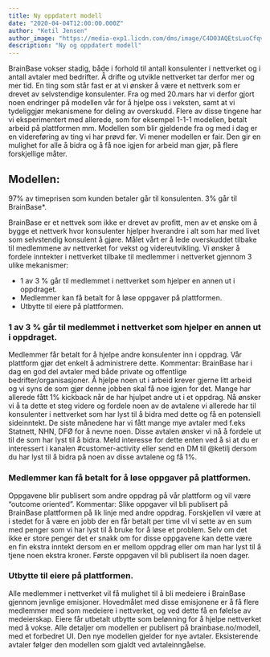 ```yaml
---
title: Ny oppdatert modell
date: "2020-04-04T12:00:00.000Z"
author: "Ketil Jensen"
author_image: "https://media-exp1.licdn.com/dms/image/C4D03AQEtsLuoCfqvNg/profile-displayphoto-shrink_800_800/0?e=1590624000&v=beta&t=n_0ZlKHx2fzESqDE80S2Hen142alaUiy3C3E6M-6cJA"
description: "Ny og oppdatert modell"
---
```


BrainBase vokser stadig, både i forhold til antall konsulenter i nettverket og i antall avtaler med bedrifter. Å drifte og utvikle nettverket tar derfor mer og mer tid. En ting som står fast er at vi ønsker å være et nettverk som er drevet av selvstendige konsulenter. Fra og med 20.mars har vi derfor gjort noen endringer på modellen vår for å hjelpe oss i veksten, samt at vi tydeliggjør mekanismene for deling av overskudd. Flere av disse tingene har vi eksperimentert med allerede, som for eksempel 1-1-1 modellen, betalt arbeid på plattformen mm. Modellen som blir gjeldende fra og med i dag er en videreføring av ting vi har prøvd før. Vi mener modellen er fair. Den gir en mulighet for alle å bidra og å få noe igjen for arbeid man gjør, på flere forskjellige måter. 

## Modellen:
97% av timeprisen som kunden betaler går til konsulenten. 3% går til BrainBase*. 

BrainBase er et nettvek som ikke er drevet av profitt, men av et ønske om å bygge et nettverk hvor konsulenter hjelper hverandre i alt som har med livet som selvstendig konsulent å gjøre. Målet vårt er å lede overskuddet tilbake til medlemmene av nettverket for vekst og videreutvikling.
Vi ønsker å fordele inntekter i nettverket tilbake til medlemmer i nettverket gjennom 3 ulike mekanismer:

* 1 av 3 % går til medlemmet i nettverket som hjelper en annen ut i oppdraget.
* Medlemmer kan få betalt for å løse oppgaver på plattformen.
* Utbytte til eiere på plattformen.

### 1 av 3 % går til medlemmet i nettverket som hjelper en annen ut i oppdraget.
Medlemmer får betalt for å hjelpe andre konsulenter inn i oppdrag. Vår plattform gjør det enkelt å administrere dette.
Kommentar: BrainBase har i dag en god del avtaler med både private og offentlige bedrifter/organisasjoner. Å hjelpe noen ut i arbeid krever gjerne litt arbeid og vi syns de som gjør denne jobben skal få noe igjen for det. Mange har allerede fått 1% kickback når de har hjulpet andre ut i et oppdrag. Nå ønsker vi å ta dette et steg videre og fordele noen av de avtalene vi allerede har til konsulenter i nettverket som har lyst til å bidra med dette og få en potensiell sideinntekt. De siste månedene har vi fått mange mye avtaler med f.eks Statnett, NHN, DFØ for å nevne noen. Disse avtalen ønsker vi nå å fordele ut til de som har lyst til å bidra. Meld interesse for dette enten ved å si at du er interessert i kanalen #customer-activity eller send en DM til @ketilj dersom du har lyst til å bidra på noen av disse avtalene og få 1%.

### Medlemmer kan få betalt for å løse oppgaver på plattformen.
Oppgavene blir publisert som andre oppdrag på vår plattform og vil være “outcome oriented”.
Kommentar: Slike oppgaver vil bli publisert på BrainBase plattformen på lik linje med andre oppdrag. Forskjellen vil være at i stedet for å være en jobb der en får betalt per time vil vi sette av en sum med penger som vi har lyst til å bruke for å løse et problem. Selv om det ikke er store penger det er snakk om for disse oppgavene kan dette være en fin ekstra inntekt dersom en er mellom oppdrag eller om man har lyst til å tjene noen ekstra kroner. Første oppgaven vil bli publisert ila noen dager. 

### Utbytte til eiere på plattformen.
Alle medlemmer i nettverket vil få mulighet til å bli medeiere i BrainBase gjennom jevnlige emisjoner. Hovedmålet med disse emisjonene er å få flere medlemmer med som medeiere i nettverket, og ved dette få en følelse av medeierskap. Eiere får utbetalt utbytte som belønning for å hjelpe nettverket med å vokse.
Alle detaljer om modellen er publisert på brainbase.no/modell, med et forbedret UI. Den nye modellen gjelder for nye avtaler. Eksisterende avtaler følger den modellen som gjaldt ved avtaleinngåelse.